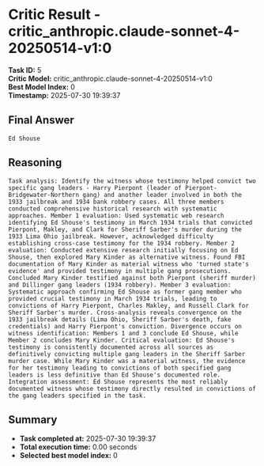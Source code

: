# Critic Result - critic_anthropic.claude-sonnet-4-20250514-v1:0

**Task ID:** 5  
**Critic Model:** critic_anthropic.claude-sonnet-4-20250514-v1:0  
**Best Model Index:** 0  
**Timestamp:** 2025-07-30 19:39:37

## Final Answer
```
Ed Shouse
```

## Reasoning
```
Task analysis: Identify the witness whose testimony helped convict two specific gang leaders - Harry Pierpont (leader of Pierpont-Bridgewater-Northern gang) and another leader involved in both the 1933 jailbreak and 1934 bank robbery cases. All three members conducted comprehensive historical research with systematic approaches. Member 1 evaluation: Used systematic web research identifying Ed Shouse's testimony in March 1934 trials that convicted Pierpont, Makley, and Clark for Sheriff Sarber's murder during the 1933 Lima Ohio jailbreak. However, acknowledged difficulty establishing cross-case testimony for the 1934 robbery. Member 2 evaluation: Conducted extensive research initially focusing on Ed Shouse, then explored Mary Kinder as alternative witness. Found FBI documentation of Mary Kinder as material witness who 'turned state's evidence' and provided testimony in multiple gang prosecutions. Concluded Mary Kinder testified against both Pierpont (sheriff murder) and Dillinger gang leaders (1934 robbery). Member 3 evaluation: Systematic approach confirming Ed Shouse as former gang member who provided crucial testimony in March 1934 trials, leading to convictions of Harry Pierpont, Charles Makley, and Russell Clark for Sheriff Sarber's murder. Cross-analysis reveals convergence on the 1933 jailbreak details (Lima Ohio, Sheriff Sarber's death, fake credentials) and Harry Pierpont's conviction. Divergence occurs on witness identification: Members 1 and 3 conclude Ed Shouse, while Member 2 concludes Mary Kinder. Critical evaluation: Ed Shouse's testimony is consistently documented across all sources as definitively convicting multiple gang leaders in the Sheriff Sarber murder case. While Mary Kinder was a material witness, the evidence for her testimony leading to convictions of both specified gang leaders is less definitive than Ed Shouse's documented role. Integration assessment: Ed Shouse represents the most reliably documented witness whose testimony directly resulted in convictions of the gang leaders specified in the task.
```

## Summary
- **Task completed at:** 2025-07-30 19:39:37
- **Total execution time:** 0.00 seconds
- **Selected best model index:** 0
